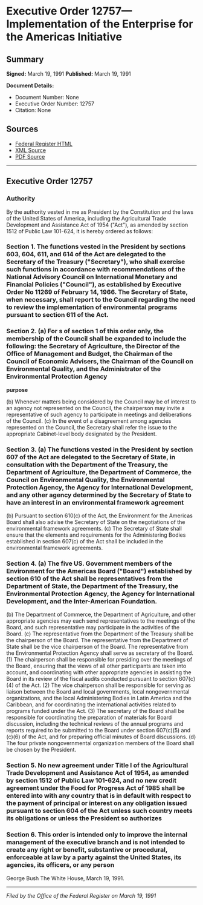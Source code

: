 # Executive Order 12757—Implementation of the Enterprise for the Americas Initiative

## Summary

**Signed:** March 19, 1991
**Published:** March 19, 1991

**Document Details:**
- Document Number: None
- Executive Order Number: 12757
- Citation: None

## Sources
- [Federal Register HTML](https://www.presidency.ucsb.edu/documents/executive-order-12757-implementation-the-enterprise-for-the-americas-initiative)
- [XML Source](None)
- [PDF Source](None)

---

## Executive Order 12757

### Authority

By the authority vested in me as President by the Constitution and the laws of the United States of America, including the Agricultural Trade Development and Assistance Act of 1954 ("Act"), as amended by section 1512 of Public Law 101-624, it is hereby ordered as follows:
### Section 1. The functions vested in the President by sections 603, 604, 611, and 614 of the Act are delegated to the Secretary of the Treasury ("Secretary"), who shall exercise such functions in accordance with recommendations of the National Advisory Council on International Monetary and Financial Policies ("Council"), as established by Executive Order No 11269 of February 14, 1966. The Secretary of State, when necessary, shall report to the Council regarding the need to review the implementation of environmental programs pursuant to section 611 of the Act.

### Section 2. (a) For s of section 1 of this order only, the membership of the Council shall be expanded to include the following: the Secretary of Agriculture, the Director of the Office of Management and Budget, the Chairman of the Council of Economic Advisers, the Chairman of the Council on Environmental Quality, and the Administrator of the Environmental Protection Agency

**purpose**

(b) Whenever matters being considered by the Council may be of interest to an agency not represented on the Council, the chairperson may invite a representative of such agency to participate in meetings and deliberations of the Council.
(c) In the event of a disagreement among agencies represented on the Council, the Secretary shall refer the issue to the appropriate Cabinet-level body designated by the President.

### Section 3. (a) The functions vested in the President by section 607 of the Act are delegated to the Secretary of State, in consultation with the Department of the Treasury, the Department of Agriculture, the Department of Commerce, the Council on Environmental Quality, the Environmental Protection Agency, the Agency for International Development, and any other agency determined by the Secretary of State to have an interest in an environmental framework agreement

(b) Pursuant to section 610(c) of the Act, the Environment for the Americas Board shall also advise the Secretary of State on the negotiations of the environmental framework agreements.
(c) The Secretary of State shall ensure that the elements and requirements for the Administering Bodies established in section 607(c) of the Act shall be included in the environmental framework agreements.

### Section 4. (a) The five US. Government members of the Environment for the Americas Board ("Board") established by section 610 of the Act shall be representatives from the Department of State, the Department of the Treasury, the Environmental Protection Agency, the Agency for International Development, and the Inter-American Foundation.

(b) The Department of Commerce, the Department of Agriculture, and other appropriate agencies may each send representatives to the meetings of the Board, and such representative may participate in the activities of the Board.
(c) The representative from the Department of the Treasury shall be the chairperson of the Board. The representative from the Department of State shall be the vice chairperson of the Board. The representative from the Environmental Protection Agency shall serve as secretary of the Board.
    (1) The chairperson shall be responsible for presiding over the meetings of the Board, ensuring that the views of all other participants are taken into account, and coordinating with other appropriate agencies in assisting the Board in its review of the fiscal audits conducted pursuant to section 607(c)(4) of the Act.
    (2) The vice chairperson shall be responsible for serving as liaison between the Board and local governments, local nongovernmental organizations, and the local Administering Bodies in Latin America and the Caribbean, and for coordinating the international activities related to programs funded under the Act.
    (3) The secretary of the Board shall be responsible for coordinating the preparation of materials for Board discussion, including the technical reviews of the annual programs and reports required to be submitted to the Board under section 607(c)(5) and (c)(6) of the Act, and for preparing official minutes of Board discussions.
(d) The four private nongovernmental organization members of the Board shall be chosen by the President.

### Section 5. No new agreement under Title I of the Agricultural Trade Development and Assistance Act of 1954, as amended by section 1512 of Public Law 101-624, and no new credit agreement under the Food for Progress Act of 1985 shall be entered into with any country that is in default with respect to the payment of principal or interest on any obligation issued pursuant to section 604 of the Act unless such country meets its obligations or unless the President so authorizes

### Section 6. This order is intended only to improve the internal management of the executive branch and is not intended to create any right or benefit, substantive or procedural, enforceable at law by a party against the United States, its agencies, its officers, or any person

George Bush
The White House,
March 19, 1991.

---

*Filed by the Office of the Federal Register on March 19, 1991*
